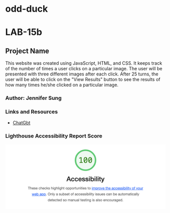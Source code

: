 # odd-duck

# LAB-15b

## Project Name

This website was created using JavaScript, HTML, and CSS. It keeps track of the number of times a user clicks on a particular image. The user will be presented with three different images after each click. After 25 turns, the user will be able to click on the "View Results" button to see the results of how many times he/she clicked on a particular image.

### Author: Jennifer Sung

### Links and Resources

* [ChatGbt](https://chat.openai.com/)

### Lighthouse Accessibility Report Score

![access-image](img/access-image.png)
